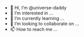 - 👋 Hi, I’m @universe-daddy
- 👀 I’m interested in ...
- 🌱 I’m currently learning ...
- 💞️ I’m looking to collaborate on ...
- 📫 How to reach me ...

<!---
universe-daddy/universe-daddy is a ✨ special ✨ repository because its `README.md` (this file) appears on your GitHub profile.
You can click the Preview link to take a look at your changes.
--->
